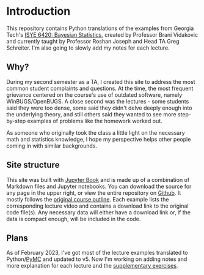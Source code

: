 # Introduction

This repository contains Python translations of the examples from Georgia Tech's [ISYE 6420: Bayesian Statistics](https://www2.isye.gatech.edu/isye6420/), created by Professor Brani Vidakovic and currently taught by Professor Roshan Joseph and Head TA Greg Schreiter. I'm also going to slowly add my notes for each lecture.

## Why?

During my second semester as a TA, I created this site to address the most common student complaints and questions. At the time, the most frequent grievance centered on the course's use of outdated software, namely WinBUGS/OpenBUGS. A close second was the lectures - some students said they were too dense, some said they didn't delve deeply enough into the underlying theory, and still others said they wanted to see more step-by-step examples of problems like the homework worked out.

As someone who originally took the class a little light on the necessary math and statistics knowledge, I hope my perspective helps other people coming in with similar backgrounds. 

## Site structure

This site was built with [Jupyter Book](https://jupyterbook.org/en/stable/intro.html) and is made up of a combination of Markdown files and Jupyter notebooks. You can download the source for any page in the upper right, or view the entire repository on [Github](https://github.com/areding/6420-pymc). It mostly follows the [original course outline](https://www2.isye.gatech.edu/isye6420/plan.html). Each example lists the corresponding lecture video and contains a download link to the original code file(s). Any necessary data will either have a download link or, if the data is compact enough, will be included in the code.

## Plans

As of February 2023, I've got most of the lecture examples translated to Python/[PyMC](https://www.pymc.io/welcome.html) and updated to v5. Now I'm working on adding notes and more explanation for each lecture and the [supplementary exercises](https://www2.isye.gatech.edu/isye6420/supporting.html).